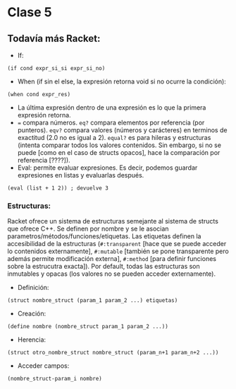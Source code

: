 # Clase 5

## Todavía más Racket:
- If:
```
(if cond expr_si_si expr_si_no)
```
- When (if sin el else, la expresión retorna void si no ocurre la condición):
```
(when cond expr_res)
```
- La última expresión dentro de una expresión es lo que la primera expresión retorna.
- `=` compara números. `eq?` compara elementos por referencia (por punteros). `eqv?` compara valores (números y carácteres) en terminos de exactitud (2.0 no es igual a 2). `equal?` es para hileras y estructuras (intenta comparar todos los valores contenidos. Sin embargo, si no se puede [como en el caso de structs opacos], hace la comparación por referencia [????]). 
- Eval: permite evaluar expresiones. Es decir, podemos guardar expresiones en listas y evaluarlas después.
```
(eval (list + 1 2)) ; devuelve 3
```

### Estructuras:
Racket ofrece un sistema de estructuras semejante al sistema de structs que ofrece C++. Se definen por nombre y se le asocian parametros/métodos/funciones/etiquetas. Las etiquetas definen la accesibilidad de la estructuras (`#:transparent` [hace que se puede acceder lo contenidos externamente], `#:mutable` [también se pone transparente pero además permite modificación externa], `#:method` [para definir funciones sobre la estrucutra exacta]). Por default, todas las estructuras son inmutables y opacas (los valores no se pueden acceder externamente).
- Definición:
```
(struct nombre_struct (param_1 param_2 ...) etiquetas)
```
- Creación:
```
(define nombre (nombre_struct param_1 param_2 ...))
```
- Herencia:
```
(struct otro_nombre_struct nombre_struct (param_n+1 param_n+2 ...))
```
- Acceder campos:
```
(nombre_struct-param_i nombre)
```
